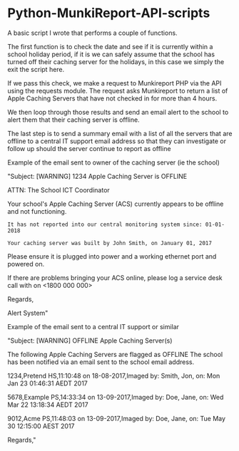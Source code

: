 # Python-MunkiReport-API-scripts

A basic script I wrote that performs a couple of functions.

The first function is to check the date and see if it is currently within a school holiday period, if it is we can safely
assume that the school has turned off their caching server for the holidays, in this case we simply the exit the script here.

If we pass this check, we make a request to Munkireport PHP via the API using the requests module.
The request asks Munkireport to return a list of Apple Caching Servers that have not checked in for more than 4 hours.

We then loop through those results and send an email alert to the school to alert them that their caching server is offline.

The last step is to send a summary email with a list of all the servers that are offline to a central IT support email address
so that they can investigate or follow up should the server continue to report as offline

Example of the email sent to owner of the caching server (ie the school)

"Subject: [WARNING] 1234 Apple Caching Server is OFFLINE

ATTN: The School ICT Coordinator

Your school's Apple Caching Server (ACS) currently appears to be offline and not functioning.


    It has not reported into our central monitoring system since: 01-01-2018

    Your caching server was built by John Smith, on January 01, 2017


Please ensure it is plugged into power and a working ethernet port and powered on.

If there are problems bringing your ACS online, please log a service desk call with <Alert System> on <1800 000 000>

Regards,

Alert System"

Example of the email sent to a central IT support or similar

"Subject: [WARNING] OFFLINE Apple Caching Server(s)

 

The following Apple Caching Servers are flagged as OFFLINE The school has been notified via an email sent to the school email address.

 

1234,Pretend HS,11:10:48 on 18-08-2017,Imaged by: Smith, Jon, on: Mon Jan 23 01:46:31 AEDT 2017

 

5678,Example PS,14:33:34 on 13-09-2017,Imaged by: Doe, Jane, on: Wed Mar 22 13:18:34 AEDT 2017

 

9012,Acme PS,11:48:03 on 13-09-2017,Imaged by: Doe, Jane, on: Tue May 30 12:15:00 AEST 2017

 


Regards,"





